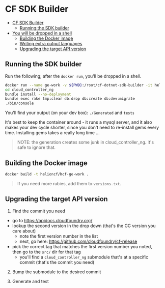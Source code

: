 # CF SDK Builder

<!-- TOC depthFrom:1 depthTo:6 withLinks:1 updateOnSave:1 orderedList:0 -->

- [CF SDK Builder](#cf-sdk-builder)
	- [Running the SDK builder](#running-the-sdk-builder)
- [You will be dropped in a shell](#you-will-be-dropped-in-a-shell)
	- [Building the Docker image](#building-the-docker-image)
	- [Writing extra output languages](#writing-extra-output-languages)
	- [Upgrading the target API version](#upgrading-the-target-api-version)

<!-- /TOC -->

## Running the SDK builder

Run the following; after the `docker run`, you'll be dropped in a shell.

```bash
docker run --name ge-work -v ${PWD}:/root/cf-dotnet-sdk-builder -it helioncf/hcf-ge-work
cd cloud_controller_ng
bundle install --no-deployment
bundle exec rake tmp:clear db:drop db:create db:dev:migrate
./bin/console
```

You'll find your output (on your dev box): `./Generated` and `tests`

It's best to keep the container around - it runs a mysql server, and it also
makes your dev cycle shorter, since you don't need to re-install gems every time.
Installing gems takes a really long time ...

> NOTE: the generation creates some junk in cloud_controller_ng.
> It's safe to ignore that.

## Building the Docker image

```bash
docker build -t helioncf/hcf-ge-work .
```
> If you need more rubies, add them to `versions.txt`.

## Upgrading the target API version

1. Find the commit you need

  - go to https://apidocs.cloudfoundry.org/
  - lookup the second version in the drop down (that's the CC version you care about)
	- note the first version number in the list
	- next, go here: https://github.com/cloudfoundry/cf-release
  - pick the correct tag that matches the first version number you noted, then go to the `src/` dir for that tag
	- you'll find a `cloud_controller_ng` submodule that's at a specific commit (that's the commit you need)

2. Bump the submodule to the desired commit

3. Generate and test

